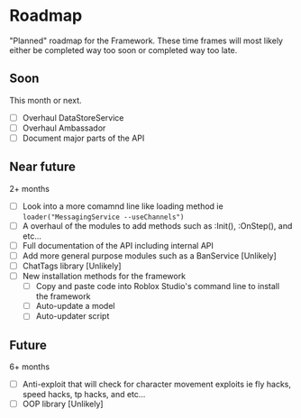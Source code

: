 # Roadmap

"Planned" roadmap for the Framework. These time frames will most likely either be completed way too soon or completed way too late.

## Soon

This month or next.

- [ ] Overhaul DataStoreService
- [ ] Overhaul Ambassador
- [ ] Document major parts of the API

## Near future

2+ months

- [ ] Look into a more comamnd line like loading method ie ``loader("MessagingService --useChannels")``
- [ ] A overhaul of the modules to add methods such as :Init(), :OnStep(), and etc...
- [ ] Full documentation of the API including internal API
- [ ] Add more general purpose modules such as a BanService [Unlikely]
- [ ] ChatTags library [Unlikely]
- [ ] New installation methods for the framework
    - [ ] Copy and paste code into Roblox Studio's command line to install the framework
    - [ ] Auto-update a model
    - [ ] Auto-updater script

## Future

6+ months

- [ ] Anti-exploit that will check for character movement exploits ie fly hacks, speed hacks, tp hacks, and etc...
- [ ] OOP library [Unlikely]
